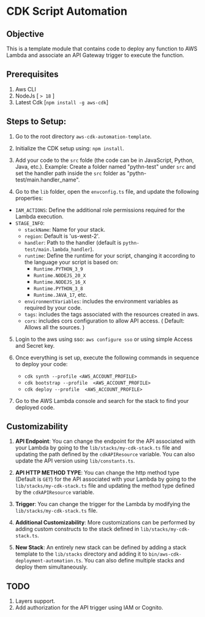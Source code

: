 # CDK Script Automation

## Objective
This is a template module that contains code to deploy any function to AWS Lambda and associate an API Gateway trigger to execute the function.

## Prerequisites
1. Aws CLI
2. NodeJs [ `> 18` ]
3. Latest Cdk [`npm install -g aws-cdk`]

## Steps to Setup:
1. Go to the root directory `aws-cdk-automation-template`.

2. Initialize the CDK setup using:
`npm install`.

3. Add your code to the `src` folde (the code can be in JavaScript, Python, Java, etc.). 
Example: Create a folder named "pythn-test" under `src` and set the handler path inside the `src` folder as "pythn-test/main.handler_name".

4. Go to the `lib` folder, open the `envconfig.ts` file, and update the following properties:
- `IAM_ACTIONS`: Define the additional role permissions required for the Lambda execution.
- `STAGE_INFO`:
  - `stackName`: Name for your stack.
  - `region`: Default is 'us-west-2'.
  - `handler`: Path to the handler (default is `pythn-test/main.lambda_handler`).
  - `runtime`: Define the runtime for your script, changing it according to the language your script is based on:
    - `Runtime.PYTHON_3_9`
    - `Runtime.NODEJS_20_X`
    - `Runtime.NODEJS_16_X`
    - `Runtime.PYTHON_3_8`
    - `Runtime.JAVA_17`, etc.
  - `environmentVariables`: includes the environment variables as required by your code.
  - `tags`: includes the tags associated with the resources created in aws.
  - `cors`: includes cors configuration to allow API access. ( Default: Allows all the sources. )

5. Login to the aws using sso: `aws configure sso` or using simple Access and Secret key.

6. Once everything is set up, execute the following commands in sequence to deploy your code:
    * `cdk synth --profile <AWS_ACCOUNT_PROFILE>`
    * `cdk bootstrap --profile  <AWS_ACCOUNT_PROFILE>`
    * `cdk deploy --profile  <AWS_ACCOUNT_PROFILE>`

7. Go to the AWS Lambda console and search for the stack to find your deployed code.

## Customizability

1. **API Endpoint**: You can change the endpoint for the API associated with your Lambda by going to the `lib/stacks/my-cdk-stack.ts` file and updating the path defined by the `cdkAPIResource` variable. You can also update the API version using `lib/constants.ts`.

2. **API HTTP METHOD TYPE**: You can change the http method type (Default is `GET`) for the API associated with your Lambda by going to the `lib/stacks/my-cdk-stack.ts` file and updating the method type defined by the `cdkAPIResource` variable.

3. **Trigger**: You can change the trigger for the Lambda by modifying the `lib/stacks/my-cdk-stack.ts` file.

4. **Additional Customizability**: More customizations can be performed by adding custom constructs to the stack defined in `lib/stacks/my-cdk-stack.ts`.

5. **New Stack**: An entirely new stack can be defined by adding a stack template to the `lib/stacks` directory and adding it to `bin/aws-cdk-deployment-automation.ts`. You can also define multiple stacks and deploy them simultaneously.

## TODO
1. Layers support.
2. Add authorization for the API trigger using IAM or Cognito.
